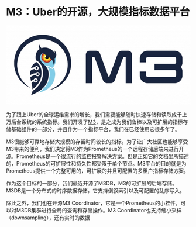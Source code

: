 # M3：Uber的开源，大规模指标数据平台
![](media/15467948136006/15473139470322.jpg)

为了跟上Uber的全球运维需求的增长，我们需要能够随时快速存储和读取成千上万后台系统的系统指标。我们开发了[M3](https://github.com/m3db/m3)，是之成为我们鲁棒以及可扩展的指标存储基础组件的一部分，并且作为一个指标平台，我们在已经使用它很多年了。

M3很能够可靠地存储大规模的存留时间较长的指标。为了让广大社区也能够享受M3带来的便利，我们决定将M3作为Prometheus的一个远程存储后端来进行开源。Prometheus是一个很流行的监控报警解决方案。但是正如它的文档里所描述的，Prometheus的可扩展性和持久性都受限于单个节点。M3平台的目的就是为Prometheus提供一个完整可用的，可扩展的并且可配置的多租户指标存储方案。

作为这个目标的一部分，我们最近开源了M3DB，M3的可扩展的后端存储。M3DB是一个分布式的时序数据存储，它支持倒叙索引以及可配置的乱序写入。

除此之外，我们也在开源M3 Coordinator，它是一个Prometheus的小挂件，可以对M3DB集群进行全局的查询和存储操作。M3 Coordinator也支持缩小采样（downsampling），还有实时的数据
